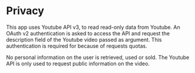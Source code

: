 # Privacy

This app uses Youtube API v3, to read read-only data from Youtube. An OAuth v2 authentication is asked to access the API and request the description field of the Youtube video passed as argument. This authentication is required for because of requests quotas.

No personal information on the user is retrieved, used or sold. The Youtube API is only used to request public information on the video.